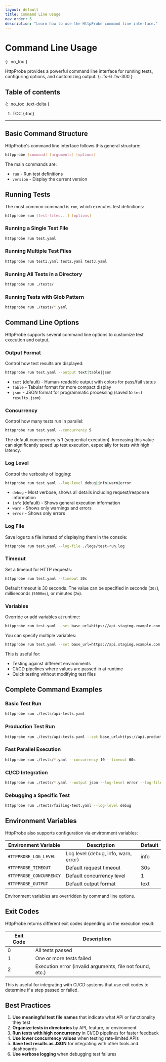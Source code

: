 ```yaml
---
layout: default
title: Command Line Usage
nav_order: 5
description: "Learn how to use the HttpProbe command line interface."
---
```


# Command Line Usage
{: .no_toc }

HttpProbe provides a powerful command line interface for running tests, configuring options, and customizing output.
{: .fs-6 .fw-300 }

## Table of contents
{: .no_toc .text-delta }

1. TOC
{:toc}

---

## Basic Command Structure

HttpProbe's command line interface follows this general structure:

```bash
httpprobe [command] [arguments] [options]
```

The main commands are:

- `run` - Run test definitions
- `version` - Display the current version

## Running Tests

The most common command is `run`, which executes test definitions:

```bash
httpprobe run [test-files...] [options]
```

### Running a Single Test File

```bash
httpprobe run test.yaml
```

### Running Multiple Test Files

```bash
httpprobe run test1.yaml test2.yaml test3.yaml
```

### Running All Tests in a Directory

```bash
httpprobe run ./tests/
```

### Running Tests with Glob Pattern

```bash
httpprobe run ./tests/*.yaml
```

## Command Line Options

HttpProbe supports several command line options to customize test execution and output.

### Output Format

Control how test results are displayed:

```bash
httpprobe run test.yaml --output text|table|json
```

- `text` (default) - Human-readable output with colors for pass/fail status
- `table` - Tabular format for more compact display
- `json` - JSON format for programmatic processing (saved to `test-results.json`)

### Concurrency

Control how many tests run in parallel:

```bash
httpprobe run test.yaml --concurrency 5
```

The default concurrency is 1 (sequential execution). Increasing this value can significantly speed up test execution, especially for tests with high latency.

### Log Level

Control the verbosity of logging:

```bash
httpprobe run test.yaml --log-level debug|info|warn|error
```

- `debug` - Most verbose, shows all details including request/response information
- `info` (default) - Shows general execution information
- `warn` - Shows only warnings and errors
- `error` - Shows only errors

### Log File

Save logs to a file instead of displaying them in the console:

```bash
httpprobe run test.yaml --log-file ./logs/test-run.log
```

### Timeout

Set a timeout for HTTP requests:

```bash
httpprobe run test.yaml --timeout 30s
```

Default timeout is 30 seconds. The value can be specified in seconds (`30s`), milliseconds (`5000ms`), or minutes (`2m`).

### Variables

Override or add variables at runtime:

```bash
httpprobe run test.yaml --set base_url=https://api.staging.example.com
```

You can specify multiple variables:

```bash
httpprobe run test.yaml --set base_url=https://api.staging.example.com --set api_key=test-key
```

This is useful for:
- Testing against different environments
- CI/CD pipelines where values are passed in at runtime
- Quick testing without modifying test files

## Complete Command Examples

### Basic Test Run

```bash
httpprobe run ./tests/api-tests.yaml
```

### Production Test Run

```bash
httpprobe run ./tests/api-tests.yaml --set base_url=https://api.production.example.com --set api_key=${PROD_API_KEY}
```

### Fast Parallel Execution

```bash
httpprobe run ./tests/*.yaml --concurrency 10 --timeout 60s
```

### CI/CD Integration

```bash
httpprobe run ./tests/*.yaml --output json --log-level error --log-file ./logs/test-run.log
```

### Debugging a Specific Test

```bash
httpprobe run ./tests/failing-test.yaml --log-level debug
```

## Environment Variables

HttpProbe also supports configuration via environment variables:

| Environment Variable | Description | Default |
| -------------------- | ----------- | ------- |
| `HTTPPROBE_LOG_LEVEL` | Log level (debug, info, warn, error) | info |
| `HTTPPROBE_TIMEOUT` | Default request timeout | 30s |
| `HTTPPROBE_CONCURRENCY` | Default concurrency level | 1 |
| `HTTPPROBE_OUTPUT` | Default output format | text |

Environment variables are overridden by command line options.

## Exit Codes

HttpProbe returns different exit codes depending on the execution result:

| Exit Code | Description |
| --------- | ----------- |
| 0 | All tests passed |
| 1 | One or more tests failed |
| 2 | Execution error (invalid arguments, file not found, etc.) |

This is useful for integrating with CI/CD systems that use exit codes to determine if a step passed or failed.

## Best Practices

1. **Use meaningful test file names** that indicate what API or functionality they test
2. **Organize tests in directories** by API, feature, or environment
3. **Run tests with high concurrency** in CI/CD pipelines for faster feedback
4. **Use lower concurrency values** when testing rate-limited APIs
5. **Save test results as JSON** for integrating with other tools and dashboards
6. **Use verbose logging** when debugging test failures